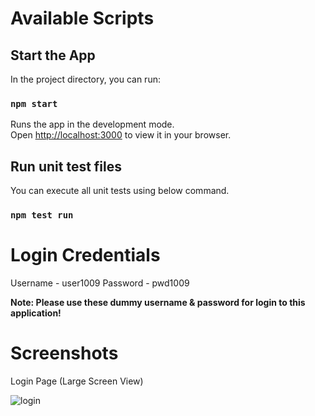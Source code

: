# Available Scripts

## Start the App
In the project directory, you can run:

### `npm start`

Runs the app in the development mode.\
Open [http://localhost:3000](http://localhost:3000) to view it in your browser.

## Run unit test files

You can execute all unit tests using below command.
### `npm test run`

# Login Credentials

Username - user1009
Password - pwd1009

**Note: Please use these dummy username & password for login to this application!**


# Screenshots

Login Page (Large Screen View)


![login](https://user-images.githubusercontent.com/33025595/232247192-4d274b4b-6a13-46ba-8222-ef171e046e6d.png)
